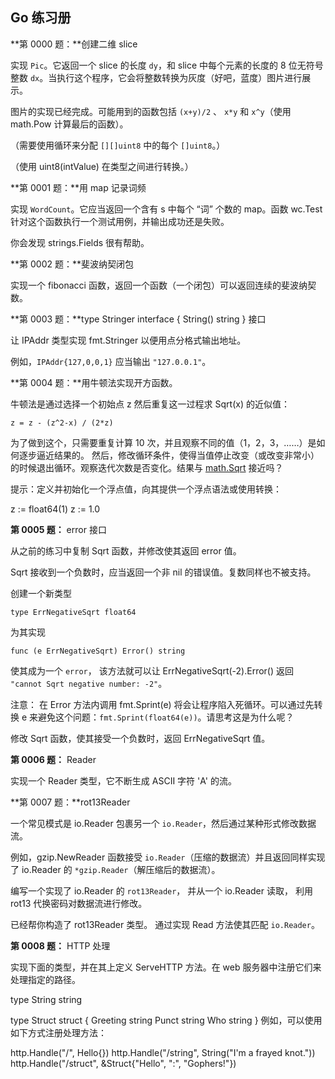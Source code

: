 ## Go 练习册

**第 0000 题：**创建二维 slice

实现 `Pic`。它返回一个 slice 的长度 `dy`，和 slice 中每个元素的长度的 8 位无符号整数 `dx`。当执行这个程序，它会将整数转换为灰度（好吧，蓝度）图片进行展示。

图片的实现已经完成。可能用到的函数包括 `(x+y)/2` 、 `x*y` 和 `x^y`（使用 math.Pow 计算最后的函数）。

（需要使用循环来分配 `[][]uint8` 中的每个 `[]uint8`。）

（使用 uint8(intValue) 在类型之间进行转换。）

**第 0001 题：**用 map 记录词频

实现 `WordCount`。它应当返回一个含有 s 中每个 “词” 个数的 map。函数 wc.Test 针对这个函数执行一个测试用例，并输出成功还是失败。

你会发现 strings.Fields 很有帮助。

**第 0002 题：**斐波纳契闭包

实现一个 fibonacci 函数，返回一个函数（一个闭包）可以返回连续的斐波纳契数。

**第 0003 题：**type Stringer interface { String() string } 接口

让 IPAddr 类型实现 fmt.Stringer 以便用点分格式输出地址。

例如，`IPAddr{127,0,0,1}` 应当输出 `"127.0.0.1"`。

**第 0004 题：**用牛顿法实现开方函数。

牛顿法是通过选择一个初始点 z 然后重复这一过程求 Sqrt(x) 的近似值：

    z = z - (z^2-x) / (2*z)

为了做到这个，只需要重复计算 10 次，并且观察不同的值（1，2，3，……）是如何逐步逼近结果的。 然后，修改循环条件，使得当值停止改变（或改变非常小）的时候退出循环。观察迭代次数是否变化。结果与 [math.Sqrt](http://golang.org/pkg/math/#Sqrt) 接近吗？

提示：定义并初始化一个浮点值，向其提供一个浮点语法或使用转换：

z := float64(1)
z := 1.0

**第 0005 题：** error 接口

从之前的练习中复制 Sqrt 函数，并修改使其返回 error 值。

Sqrt 接收到一个负数时，应当返回一个非 nil 的错误值。复数同样也不被支持。

创建一个新类型

    type ErrNegativeSqrt float64

为其实现

    func (e ErrNegativeSqrt) Error() string

使其成为一个 `error`， 该方法就可以让 ErrNegativeSqrt(-2).Error() 返回 `"cannot Sqrt negative number: -2"`。

注意： 在 Error 方法内调用 fmt.Sprint(e) 将会让程序陷入死循环。可以通过先转换 e 来避免这个问题：`fmt.Sprint(float64(e))`。请思考这是为什么呢？

修改 Sqrt 函数，使其接受一个负数时，返回 ErrNegativeSqrt 值。

**第 0006 题：** Reader

实现一个 Reader 类型，它不断生成 ASCII 字符 'A' 的流。

**第 0007 题：**rot13Reader

一个常见模式是 io.Reader 包裹另一个 `io.Reader`，然后通过某种形式修改数据流。

例如，gzip.NewReader 函数接受 `io.Reader`（压缩的数据流）并且返回同样实现了 io.Reader 的 `*gzip.Reader`（解压缩后的数据流）。

编写一个实现了 io.Reader 的 `rot13Reader`， 并从一个 io.Reader 读取， 利用 rot13 代换密码对数据流进行修改。

已经帮你构造了 rot13Reader 类型。 通过实现 Read 方法使其匹配 `io.Reader`。

**第 0008 题：** HTTP 处理

实现下面的类型，并在其上定义 ServeHTTP 方法。在 web 服务器中注册它们来处理指定的路径。

type String string

type Struct struct {
    Greeting string
    Punct    string
    Who      string
}
例如，可以使用如下方式注册处理方法：

http.Handle("/", Hello{})
http.Handle("/string", String("I'm a frayed knot."))
http.Handle("/struct", &Struct{"Hello", ":", "Gophers!"})
